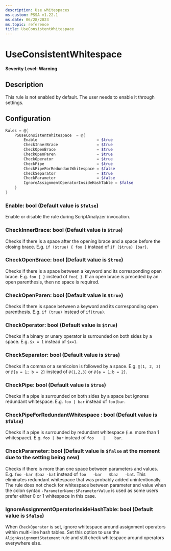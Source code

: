 ```yaml
---
description: Use whitespaces
ms.custom: PSSA v1.22.1
ms.date: 06/28/2023
ms.topic: reference
title: UseConsistentWhitespace
---
```

# UseConsistentWhitespace

**Severity Level: Warning**

## Description

This rule is not enabled by default. The user needs to enable it through settings.

## Configuration

```powershell
Rules = @{
    PSUseConsistentWhitespace  = @{
        Enable                          = $true
        CheckInnerBrace                 = $true
        CheckOpenBrace                  = $true
        CheckOpenParen                  = $true
        CheckOperator                   = $true
        CheckPipe                       = $true
        CheckPipeForRedundantWhitespace = $false
        CheckSeparator                  = $true
        CheckParameter                  = $false
        IgnoreAssignmentOperatorInsideHashTable = $false
    }
}
```

### Enable: bool (Default value is `$false`)

Enable or disable the rule during ScriptAnalyzer invocation.

### CheckInnerBrace: bool (Default value is `$true`)

Checks if there is a space after the opening brace and a space before the closing brace. E.g.
`if ($true) { foo }` instead of `if ($true) {bar}`.

### CheckOpenBrace: bool (Default value is `$true`)

Checks if there is a space between a keyword and its corresponding open brace. E.g. `foo { }`
instead of `foo{ }`. If an open brace is preceded by an open parenthesis, then no space is required.

### CheckOpenParen: bool (Default value is `$true`)

Checks if there is space between a keyword and its corresponding open parenthesis. E.g. `if (true)`
instead of `if(true)`.

### CheckOperator: bool (Default value is `$true`)

Checks if a binary or unary operator is surrounded on both sides by a space. E.g. `$x = 1` instead
of `$x=1`.

### CheckSeparator: bool (Default value is `$true`)

Checks if a comma or a semicolon is followed by a space. E.g. `@(1, 2, 3)` or `@{a = 1; b = 2}`
instead of `@(1,2,3)` or `@{a = 1;b = 2}`.

### CheckPipe: bool (Default value is `$true`)

Checks if a pipe is surrounded on both sides by a space but ignores redundant whitespace. E.g.
`foo | bar` instead of `foo|bar`.

### CheckPipeForRedundantWhitespace : bool (Default value is `$false`)

Checks if a pipe is surrounded by redundant whitespace (i.e. more than 1 whitespace). E.g.
`foo | bar` instead of `foo    |    bar`.

### CheckParameter: bool (Default value is `$false` at the moment due to the setting being new)

Checks if there is more than one space between parameters and values. E.g. `foo -bar $baz -bat`
instead of `foo   -bar   $baz   -bat`. This eliminates redundant whitespace that was probably added
unintentionally. The rule does not check for whitespace between parameter and value when the colon
syntax `-ParameterName:$ParameterValue` is used as some users prefer either 0 or 1 whitespace in
this case.

### IgnoreAssignmentOperatorInsideHashTable: bool (Default value is `$false`)

When `CheckOperator` is set, ignore whitespace around assignment operators within multi-line hash
tables. Set this option to use the `AlignAssignmentStatement` rule and still check whitespace around
operators everywhere else.
